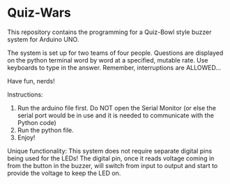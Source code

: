 # Quiz-Wars

This repository contains the programming for a Quiz-Bowl style buzzer system for Arduino UNO. 

The system is set up for two teams of four people. Questions are displayed on the python terminal word by word at a specified, mutable rate. Use keyboards to type in the answer. Remember, interruptions are ALLOWED...

Have fun, nerds!

Instructions: 

1. Run the arduino file first. Do NOT open the Serial Monitor (or else the serial port would be in use and it is needed to communicate with the Python code)
2. Run the python file.
3. Enjoy!

Unique functionality: This system does not require separate digital pins being used for the LEDs! The digital pin, once it reads voltage coming in from the button in the buzzer, will switch from input to output and start to provide the voltage to keep the LED on.
